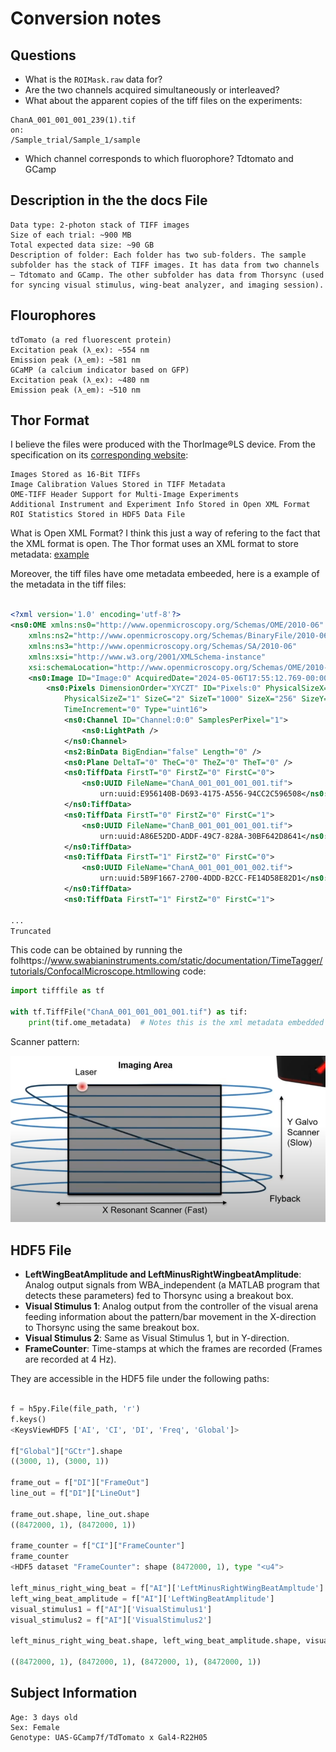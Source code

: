 # Conversion notes

## Questions
* What is the `ROIMask.raw` data for?
* Are the two channels acquired simultaneously or interleaved?
* What about the apparent copies of the tiff files on the experiments:

```
ChanA_001_001_001_239(1).tif
on:
/Sample_trial/Sample_1/sample
```

* Which channel corresponds to which fluorophore? Tdtomato and GCamp


## Description in the the docs File

```
Data type: 2-photon stack of TIFF images 
Size of each trial: ~900 MB
Total expected data size: ~90 GB
Description of folder: Each folder has two sub-folders. The sample subfolder has the stack of TIFF images. It has data from two channels – Tdtomato and GCamp. The other subfolder has data from Thorsync (used for syncing visual stimulus, wing-beat analyzer, and imaging session). 
```

## Flourophores

```
tdTomato (a red fluorescent protein)
Excitation peak (λ_ex): ~554 nm
Emission peak (λ_em): ~581 nm
GCaMP (a calcium indicator based on GFP)
Excitation peak (λ_ex): ~480 nm
Emission peak (λ_em): ~510 nm
```

## Thor Format

I believe the files were produced with the ThorImage®LS device. From the specification on its [corresponding website](https://www.thorlabs.com/newgrouppage9.cfm?objectgroup_id=9072#ad-image-0):

```
Images Stored as 16-Bit TIFFs
Image Calibration Values Stored in TIFF Metadata
OME-TIFF Header Support for Multi-Image Experiments
Additional Instrument and Experiment Info Stored in Open XML Format
ROI Statistics Stored in HDF5 Data File
```

What is Open XML Format?
I think this just a way of refering to the fact that the XML format is open. The Thor format uses an XML format to store metadata: [example](./assets/thor_experiment.xml) 


Moreover, the tiff files have ome metadata embeeded, here is a example of the metadata in the tiff files:

```xml

<?xml version='1.0' encoding='utf-8'?>
<ns0:OME xmlns:ns0="http://www.openmicroscopy.org/Schemas/OME/2010-06"
    xmlns:ns2="http://www.openmicroscopy.org/Schemas/BinaryFile/2010-06"
    xmlns:ns3="http://www.openmicroscopy.org/Schemas/SA/2010-06"
    xmlns:xsi="http://www.w3.org/2001/XMLSchema-instance"
    xsi:schemaLocation="http://www.openmicroscopy.org/Schemas/OME/2010-06 http://www.openmicroscopy.org/Schemas/OME/2010-06/ome.xsd">
    <ns0:Image ID="Image:0" AcquiredDate="2024-05-06T17:55:12.769-00:00">
        <ns0:Pixels DimensionOrder="XYCZT" ID="Pixels:0" PhysicalSizeX="1.303" PhysicalSizeY="1.303"
            PhysicalSizeZ="1" SizeC="2" SizeT="1000" SizeX="256" SizeY="256" SizeZ="1"
            TimeIncrement="0" Type="uint16">
            <ns0:Channel ID="Channel:0:0" SamplesPerPixel="1">
                <ns0:LightPath />
            </ns0:Channel>
            <ns2:BinData BigEndian="false" Length="0" />
            <ns0:Plane DeltaT="0" TheC="0" TheZ="0" TheT="0" />
            <ns0:TiffData FirstT="0" FirstZ="0" FirstC="0">
                <ns0:UUID FileName="ChanA_001_001_001_001.tif">
                    urn:uuid:E956140B-D693-4175-A556-94CC2C596508</ns0:UUID>
            </ns0:TiffData>
            <ns0:TiffData FirstT="0" FirstZ="0" FirstC="1">
                <ns0:UUID FileName="ChanB_001_001_001_001.tif">
                    urn:uuid:A86E52DD-ADDF-49C7-828A-30BF642D8641</ns0:UUID>
            </ns0:TiffData>
            <ns0:TiffData FirstT="1" FirstZ="0" FirstC="0">
                <ns0:UUID FileName="ChanA_001_001_001_002.tif">
                    urn:uuid:5B9F1667-2700-4DDD-B2CC-FE14D58E82D1</ns0:UUID>
            </ns0:TiffData>
            <ns0:TiffData FirstT="1" FirstZ="0" FirstC="1">

...
Truncated
```

This code can be obtained by running the folhttps://www.swabianinstruments.com/static/documentation/TimeTagger/tutorials/ConfocalMicroscope.htmllowing code:

```python
import tifffile as tf

with tf.TiffFile("ChanA_001_001_001_001.tif") as tif:
    print(tif.ome_metadata)  # Notes this is the xml metadata embedded as a string
```

Scanner pattern:

![scanning pattern](./assets/scanning_pattern.png)


## HDF5 File

- **LeftWingBeatAmplitude and LeftMinusRightWingbeatAmplitude**: Analog output signals from WBA_independent (a MATLAB program that detects these parameters) fed to Thorsync using a breakout box.
- **Visual Stimulus 1**: Analog output from the controller of the visual arena feeding information about the pattern/bar movement in the X-direction to Thorsync using the same breakout box.
- **Visual Stimulus 2**: Same as Visual Stimulus 1, but in Y-direction.
- **FrameCounter**: Time-stamps at which the frames are recorded (Frames are recorded at 4 Hz).

They are accessible in the HDF5 file under the following paths:

```python

f = h5py.File(file_path, 'r')
f.keys()
<KeysViewHDF5 ['AI', 'CI', 'DI', 'Freq', 'Global']>

f["Global"]["GCtr"].shape
((3000, 1), (3000, 1))

frame_out = f["DI"]["FrameOut"]
line_out = f["DI"]["LineOut"]

frame_out.shape, line_out.shape
((8472000, 1), (8472000, 1))

frame_counter = f["CI"]["FrameCounter"]    
frame_counter
<HDF5 dataset "FrameCounter": shape (8472000, 1), type "<u4">

left_minus_right_wing_beat = f["AI"]['LeftMinusRightWingBeatAmpltude']
left_wing_beat_amplitude = f["AI"]['LeftWingBeatAmplitude']
visual_stimulus1 = f["AI"]['VisualStimulus1']
visual_stimulus2 = f["AI"]['VisualStimulus2']

left_minus_right_wing_beat.shape, left_wing_beat_amplitude.shape, visual_stimulus1.shape, visual_stimulus2.shape

((8472000, 1), (8472000, 1), (8472000, 1), (8472000, 1))

```
## Subject Information

```
Age: 3 days old
Sex: Female 
Genotype: UAS-GCamp7f/TdTomato x Gal4-R22H05 
```

